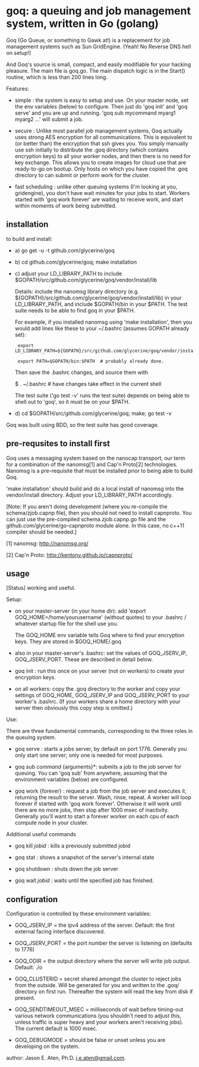goq: a queuing and job management system, written in Go (golang)
===


Goq (Go Queue, or something to Gawk at!) is a replacement for job management systems such as Sun GridEngine. (Yeah! No Reverse DNS hell on setup!)

And Goq's source is small, compact, and easily modifiable for your hacking pleasure. The main file is goq.go. The main dispatch logic is in the Start() routine, which is less than 200 lines long.

Features: 

 * simple : the system is easy to setup and use. On your master node, set the env variables (below) to configure. Then just do 'goq init' and 'goq serve' and you are up and running. 'goq sub mycommand myarg1 myarg2 ...' will submit a job.

 * secure  : Unlike most parallel job management systems, Goq actually uses strong AES encryption for all communications. This is equivalent to (or better than) the encryption that ssh gives you. You simply manually use ssh initially to distribute the .goq directory (which contains encryption keys) to all your worker nodes, and then there is no need for key exchange. This allows you to create images for cloud use that are ready-to-go on bootup. Only hosts on which you have copied the .goq directory to can submit or perform work for the cluster.

 * fast scheduling : unlike other queuing systems (I'm looking at you, gridengine), you don't have wait minutes for your jobs to start. Workers started with 'goq work forever' are waiting to receive work, and start within moments of work being submitted.

installation
------------

to build and install:


 * a) go get -u -t github.com/glycerine/goq 

 * b) cd github.com/glycerine/goq; make installation 

 * c) adjust your LD_LIBRARY_PATH to include $GOPATH/src/github.com/glycerine/goq/vendor/install/lib

   Details: include the nanomsg library directory (e.g. ${GOPATH}/src/github.com/glycerine/goq/vendor/install/lib) in your LD_LIBRARY_PATH, and include $GOPATH/bin in your $PATH. The test suite needs to be able to find goq in your $PATH.

   For example, if you installed nanomsg using 'make installation', then you would add lines like these to your ~/.bashrc (assumes GOPATH already set): 

        export LD_LIBRARY_PATH=${GOPATH}/src/github.com/glycerine/goq/vendor/install/lib:${LD_LIBRARY_PATH}

        export PATH=$GOPATH/bin:$PATH  # probably already done.

   Then save the .bashrc changes, and source them with 

    $ . ~/.bashrc # have changes take effect in the current shell

   The test suite ('go test -v' runs the test suite) depends on being able to shell out to 'goq', so it must be on your $PATH.

 * d) cd $GOPATH/src/github.com/glycerine/goq; make; go test -v

Goq was built using BDD, so the test suite has good coverage.


pre-requsites to install first
------------------------------

Goq uses a messaging system based 
on the nanocap transport, our term for a combination of the 
nanomsg[1] and Cap'n Proto[2] technologies. Nanomsg is a pre-requisite
that must be installed prior to being able to build Goq.

'make installation' should build and do a local install of nanomsg into
the vendor/install directory. Adjust your LD_LIBRARY_PATH accordingly.

[Note: If you aren't doing development (where you re-compile the schema/zjob.capnp file),
then you should not need to install capnproto. You can just use the pre-compiled
schema.zjob.capnp.go file and the github.com/glycerine/go-capnproto module alone. In
this case, no c++11 compiler should be needed.]

[1] nanomsg: http://nanomsg.org/

[2] Cap'n Proto: http://kentonv.github.io/capnproto/


usage
-----

[Status] working and useful.

Setup:

 * on your master-server (in your home dir): add 'export GOQ_HOME=/home/yourusername' (without quotes) to your .bashrc / whatever startup file for the shell use you.

   The GOQ_HOME env variable tells Goq where to find your encryption keys. They are stored in $GOQ_HOME/.goq

 * also in your master-server's .bashrc: set the values of GOQ_JSERV_IP, GOQ_JSERV_PORT. These are described in detail below.

 * goq init : run this once on your server (not on workers) to create your encryption keys.

 * on all workers: copy the .goq directory to the worker and copy your settings of GOQ_HOME, GOQ_JSERV_IP and GOQ_JSERV_PORT to your worker's .bashrc. (If your workers share a home directory with your server then obviously this copy step is omitted.)



Use:

There are three fundamental commands, corresponding to the three roles in the queuing system.

 * goq serve : starts a jobs server, by default on port 1776. Generally you only start one server; only one is needed for most purposes.

 * goq sub *command* {arguments}*: submits a job to the job server for queuing. You can 'goq sub' from anywhere, assuming that the environment variables (below) are configured.

 * goq work {forever} : request a job from the job server and executes it, returning the result to the server. Wash, rinse, repeat. A worker will loop forever if started with 'goq work forever'. Otherwise it will work until there are no more jobs, then stop after 1000 msec of inactivity.  Generally you'll want to start a forever worker on each cpu of each compute node in your cluster.

Additional useful commands

 * goq kill *jobid* : kills a previously submitted jobid

 * goq stat : shows a snapshot of the server's internal state

 * goq shutdown : shuts down the job server

 * goq wait *jobid* : waits until the specified job has finished.

configuration
-------------

Configuration is controlled by these environment variables:

 * GOQ_JSERV_IP = the ipv4 address of the server. Default: the first external facing interface discovered.

 * GOQ_JSERV_PORT = the port number the server is listening on (defaults to 1776)

 * GOQ_ODIR = the output directory where the server will write job output. Default: ./o

 * GOQ_CLUSTERID = secret shared amongst the cluster to reject jobs from the outside. Will be generated for you and written to the .goq/ directory on first run. Thereafter the system will read the key from disk if present.

 * GOQ_SENDTIMEOUT_MSEC = milliseconds of wait before timing-out various network communications (you shouldn't need to adjust this, unless traffic is super heavy and your workers aren't receiving jobs). The current default is 1000 msec.

 * GOQ_DEBUGMODE = should be false or unset unless you are developing on the system.

author: Jason E. Aten, Ph.D. <j.e.aten@gmail.com>.
